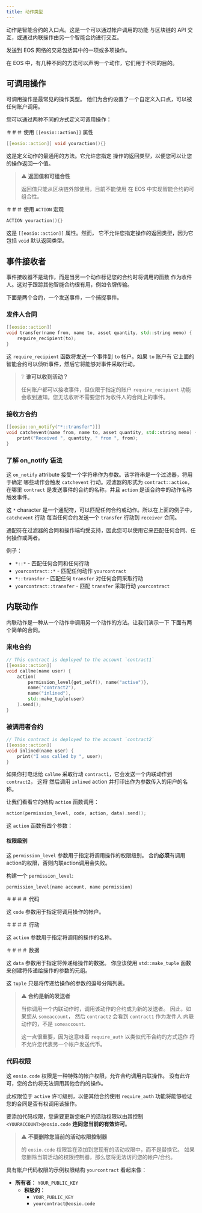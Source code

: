 ```yaml
---
title: 动作类型
---
```


动作是智能合约的入口点。这是一个可以通过帐户调用的功能
与区块链的 API 交互，或通过内联操作由另一个智能合约进行交互。

发送到 EOS 网络的交易包括其中的一项或多项操作。

在 EOS 中，有几种不同的方法可以声明一个动作，它们用于不同的目的。


## 可调用操作

可调用操作是最常见的操作类型。
他们为合约设置了一个自定义入口点，可以被任何账户调用。

您可以通过两种不同的方式定义可调用操作：


＃＃＃ 使用 `[[eosio::action]]` 属性

```cpp
[[eosio::action]] void youraction(){}
```

这是定义动作的最通用的方法。它允许您指定
操作的返回类型，以便您可以让您的操作返回一个值。

> ⚠ **返回值和可组合性**
>
> 返回值只能从区块链外部使用，目前不能使用
> 在 EOS 中实现智能合约的可组合性。

＃＃＃ 使用 `ACTION` 宏观

```cpp
ACTION youraction(){}
```

这是 `[[eosio::action]]` 属性。然而，
它不允许您指定操作的返回类型，因为它包括 `void`
默认返回类型。


## 事件接收者

事件接收器不是动作，而是当另一个动作标记您的合约时将调用的函数
作为收件人。这对于跟踪其他智能合约很有用，例如令牌传输。

下面是两个合约，一个发送事件，一个捕捉事件。

### 发件人合同

```cpp
[[eosio::action]] 
void transfer(name from, name to, asset quantity, std::string memo) {
    require_recipient(to);
}
```

这 `require_recipient` 函数将发送一个事件到 `to` 帐户。如果 `to` 账户有
它上面的智能合约可以侦听事件，然后它将能够对事件采取行动。

> ❔ **谁可以收到活动？**
>
> 任何账户都可以接收事件，但仅限于指定的账户 `require_recipient` 功能
> 会收到通知。您无法收听不需要您作为收件人的合同上的事件。


### 接收方合约

```cpp
[[eosio::on_notify("*::transfer")]] 
void catchevent(name from, name to, asset quantity, std::string memo) {
    print("Received ", quantity, " from ", from);
}
```

### 了解 on_notify 语法

这 `on_notify` attribute 接受一个字符串作为参数。该字符串是一个过滤器，将用于确定
哪些动作会触发 `catchevent` 行动。过滤器的形式为 `contract::action`， 在哪里 `contract`
是发送事件的合约的名称，并且 `action` 是该合约中的动作名称
触发事件。

这 `*` character 是一个通配符，可以匹配任何合约或动作。所以在上面的例子中， `catchevent` 行动
每当任何合约发送一个 `transfer` 行动到 `receiver` 合同。

通配符在过滤器的合同和操作端均受支持，因此您可以使用它来匹配任何合同、任何操作或两者。

例子：
- `*::*` - 匹配任何合同和任何行动
- `yourcontract::*` - 匹配任何动作 `yourcontract`
- `*::transfer` - 匹配任何 `transfer` 对任何合同采取行动
- `yourcontract::transfer` - 匹配 `transfer` 采取行动 `yourcontract`

## 内联动作

内联动作是一种从一个动作中调用另一个动作的方法。让我们演示一下
下面有两个简单的合同。


### 来电合约

```cpp
// This contract is deployed to the account `contract1`
[[eosio::action]]
void callme(name user) {
    action(
        permission_level{get_self(), name("active")},
        name("contract2"),
        name("inlined"),
        std::make_tuple(user)
    ).send();
}
```

### 被调用者合约

```cpp
// This contract is deployed to the account `contract2`
[[eosio::action]]
void inlined(name user) {
    print("I was called by ", user);
}
```

如果你打电话给 `callme` 采取行动 `contract1`，它会发送一个内联动作到 `contract2`， 这将
然后调用 `inlined` action 并打印出作为参数传入的用户的名称。

让我们看看它的结构 `action` 函数调用：

```cpp
action(permission_level, code, action, data).send();
```

这 `action` 函数有四个参数：

#### 权限级别

这 `permission_level` 参数用于指定将调用操作的权限级别。
合约**必须**有调用action的权限，否则内联action调用会失败。

构建一个 `permission_level`:
```cpp
permission_level{name account, name permission}
```

＃＃＃＃ 代码

这 `code` 参数用于指定将调用操作的帐户。

＃＃＃＃ 行动

这 `action` 参数用于指定将调用的操作的名称。

＃＃＃＃ 数据

这 `data` 参数用于指定将传递给操作的数据。
你应该使用 `std::make_tuple` 函数来创建将传递给操作的参数的元组。

这 `tuple` 只是将传递给操作的参数的逗号分隔列表。

> ⚠ **合约是新的发送者**
>
> 当你调用一个内联动作时，调用该动作的合约成为新的发送者。
> 因此，如果您从 `someaccount`， 然后 `contract2` 会看到 `contract1` 作为发件人
> 内联动作的，不是 `someaccount`.
>
> 这一点很重要，因为这意味着 `require_auth` 以类似代币合约的方式运作
> 将不允许您代表另一个帐户发送代币。

### 代码权限

这 `eosio.code` 权限是一种特殊的帐户权限，允许合约调用内联操作。
没有此许可，您的合约将无法调用其他合约的操作。

此权限位于 `active` 许可级别，以便其他合约使用 `require_auth`
功能将能够验证您的合同是否有权调用该操作。

要添加代码权限，您需要更新您帐户的活动权限以由其控制
`<YOURACCOUNT>@eosio.code` **连同您当前的有效许可**。

> ⚠ **不要删除您当前的活动权限控制器**
>
> 的 `eosio.code` 权限旨在添加到您现有的活动权限中，而不是替换它。
> 如果您删除当前活动的权限控制器，那么您将无法访问您的帐户/合约。

具有帐户代码权限的示例权限结构 `yourcontract` 看起来像：
- **所有者**： `YOUR_PUBLIC_KEY`
  - **积极的**：
      - `YOUR_PUBLIC_KEY`
      - `yourcontract@eosio.code`

